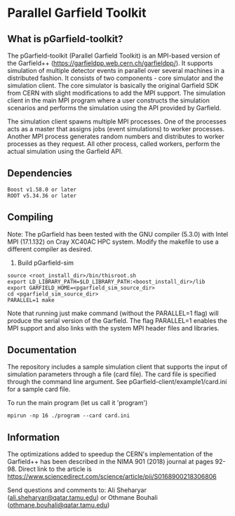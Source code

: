 # Parallel Garfield Toolkit

## What is pGarfield-toolkit?
The pGarfield-toolkit (Parallel Garfield Toolkit) is an MPI-based version of the Garfield++ (https://garfieldpp.web.cern.ch/garfieldpp/). It supports simulation of multiple detector events in parallel over several machines in a distributed fashion. It consists of two components - core simulator and the simulation client. The core simulator is basically the original Garfield SDK from CERN with slight modifications to add the MPI support. The simulation client in the main MPI program where a user constructs the simulation scenarios and performs the simulation using the API provided by Garfield. 

The simulation client spawns multiple MPI processes. One of the processes acts as a master that assigns jobs (event simulations) to worker processes. Another MPI process generates random numbers and distributes to worker processes as they request. All other process, called workers, perform the actual simulation using the Garfield API.

## Dependencies
```
Boost v1.58.0 or later
ROOT v5.34.36 or later
```

## Compiling
Note: The pGarfield has been tested with the GNU compiler (5.3.0) with Intel MPI (17.1.132) on Cray XC40AC HPC system. Modify the makefile to use a different compiler as desired.

1) Build pGarfield-sim
```
source <root_install_dir>/bin/thisroot.sh
export LD_LIBRARY_PATH=$LD_LIBRARY_PATH:<boost_install_dir>/lib
export GARFIELD_HOME=<pgarfield_sim_source_dir>
cd <pgarfield_sim_source_dir>
PARALLEL=1 make
```

Note that running just make command (without the PARALLEL=1 flag) will produce the serial version of the Garfield. The flag PARALLEL=1 enables the MPI support and also links with the system MPI header files and libraries.


## Documentation
The repository includes a sample simulation client that supports the input of simulation parameters through a file (card file). The card file is specified through the command line argument. See pGarfield-client/example1/card.ini for a sample card file. 

To run the main program (let us call it 'program')
```
mpirun -np 16 ./program --card card.ini
```

## Information
The optimizations added to speedup the CERN's implementation of the Garfield++ has been described in the NIMA 901 (2018) journal at pages 92-98. Direct link to the article is https://www.sciencedirect.com/science/article/pii/S0168900218306806

Send questions and comments to: Ali Sheharyar (ali.sheharyar@qatar.tamu.edu) or Othmane Bouhali (othmane.bouhali@qatar.tamu.edu)
